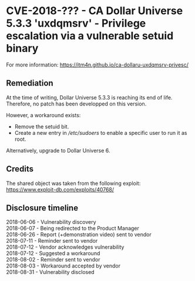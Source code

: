 #  CVE-2018-??? - CA Dollar Universe 5.3.3 'uxdqmsrv' - Privilege escalation via a vulnerable setuid binary 

For more information: https://itm4n.github.io/ca-dollaru-uxdqmsrv-privesc/

## Remediation  
At the time of writing, Dollar Universe 5.3.3 is reaching its end of life. Therefore, no patch has been developped on this version.

However, a workaround exists:
- Remove the setuid bit. 
- Create a new entry in _/etc/sudoers_ to enable a specific user to run it as root. 

Alternatively, upgrade to Dollar Universe 6. 

## Credits 
The shared object was taken from the following exploit: https://www.exploit-db.com/exploits/40768/

## Disclosure timeline 
2018-06-06 - Vulnerability discovery  
2018-06-07 - Being redirected to the Product Manager  
2018-06-26 - Report (+demonstration video) sent to vendor  
2018-07-11 - Reminder sent to vendor  
2018-07-12 - Vendor acknowledges vulnerability  
2018-07-12 - Suggested a workaround  
2018-08-02 - Reminder sent to vendor  
2018-08-03 - Workaround accepted by vendor  
2018-08-31 - Vulnerability disclosed  

